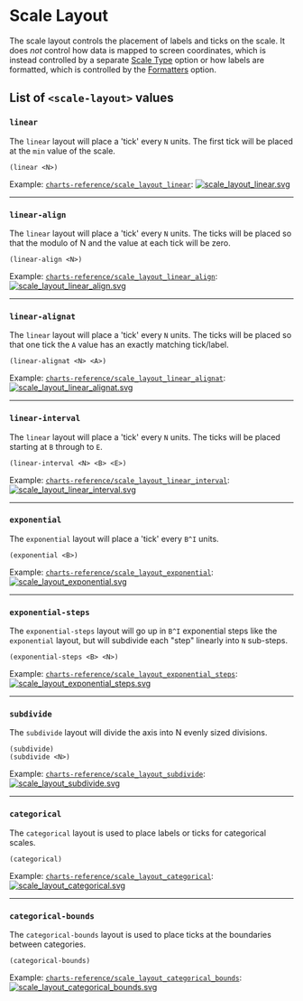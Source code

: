 Scale Layout
============

The scale layout controls the placement of labels and ticks on the scale. It
does *not* control how data is mapped to screen coordinates, which is instead
controlled by a separate [Scale Type](../scale-type) option or how labels are
formatted, which is controlled by the [Formatters](../format) option.


List of `<scale-layout>` values
-------------------------------

### `linear`

The `linear` layout will place a 'tick' every `N` units. The first tick will be
placed at the `min` value of the scale.

    (linear <N>)

Example: [`charts-reference/scale_layout_linear`](/examples/charts-reference/scale_layout_linear):
[![scale_layout_linear.svg](/examples/charts-reference/scale_layout_linear.svg)](/examples/charts-reference/scale_layout_linear)

---
### `linear-align`

The `linear` layout will place a 'tick' every `N` units. The ticks will be placed
so that the modulo of  N and the value at each tick will be zero.

    (linear-align <N>)

Example: [`charts-reference/scale_layout_linear_align`](/examples/charts-reference/scale_layout_linear_align):
[![scale_layout_linear_align.svg](/examples/charts-reference/scale_layout_linear_align.svg)](/examples/charts-reference/scale_layout_linear_align)

---
### `linear-alignat`

The `linear` layout will place a 'tick' every `N` units. The ticks will be placed
so that one tick the `A` value has an exactly matching tick/label.

    (linear-alignat <N> <A>)

Example: [`charts-reference/scale_layout_linear_alignat`](/examples/charts-reference/scale_layout_linear_alignat):
[![scale_layout_linear_alignat.svg](/examples/charts-reference/scale_layout_linear_alignat.svg)](/examples/charts-reference/scale_layout_linear_alignat)

---
### `linear-interval`

The `linear` layout will place a 'tick' every `N` units. The ticks will be placed
starting at `B` through to `E`.

    (linear-interval <N> <B> <E>)

Example: [`charts-reference/scale_layout_linear_interval`](/examples/charts-reference/scale_layout_linear_interval):
[![scale_layout_linear_interval.svg](/examples/charts-reference/scale_layout_linear_interval.svg)](/examples/charts-reference/scale_layout_linear_interval)

---
### `exponential`

The `exponential` layout will place a 'tick' every `B^I` units.

    (exponential <B>)

Example: [`charts-reference/scale_layout_exponential`](/examples/charts-reference/scale_layout_exponential):
[![scale_layout_exponential.svg](/examples/charts-reference/scale_layout_exponential.svg)](/examples/charts-reference/scale_layout_exponential)

---
### `exponential-steps`

The `exponential-steps` layout will go up in `B^I` exponential steps like the
`exponential` layout, but will subdivide each "step" linearly into `N` sub-steps.

    (exponential-steps <B> <N>)

Example: [`charts-reference/scale_layout_exponential_steps`](/examples/charts-reference/scale_layout_exponential_steps):
[![scale_layout_exponential_steps.svg](/examples/charts-reference/scale_layout_exponential_steps.svg)](/examples/charts-reference/scale_layout_exponential_steps)


---
### `subdivide`

The `subdivide` layout will divide the axis into N evenly sized divisions.

    (subdivide)
    (subdivide <N>)

Example: [`charts-reference/scale_layout_subdivide`](/examples/charts-reference/scale_layout_subdivide):
[![scale_layout_subdivide.svg](/examples/charts-reference/scale_layout_subdivide.svg)](/examples/charts-reference/scale_layout_subdivide)

---
### `categorical`

The `categorical` layout is used to place labels or ticks for categorical 
scales.

    (categorical)

Example: [`charts-reference/scale_layout_categorical`](/examples/charts-reference/scale_layout_categorical):
[![scale_layout_categorical.svg](/examples/charts-reference/scale_layout_categorical.svg)](/examples/charts-reference/scale_layout_categorical)

---
### `categorical-bounds`

The `categorical-bounds` layout is used to place ticks at the boundaries between
categories.

    (categorical-bounds)

Example: [`charts-reference/scale_layout_categorical_bounds`](/examples/charts-reference/scale_layout_categorical_bounds):
[![scale_layout_categorical_bounds.svg](/examples/charts-reference/scale_layout_categorical_bounds.svg)](/examples/charts-reference/scale_layout_categorical_bounds)

